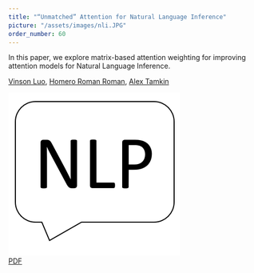 ```yaml
---
title: "“Unmatched” Attention for Natural Language Inference"
picture: "/assets/images/nli.JPG"
order_number: 60
---
```

<html> 
    <p>In this paper, we explore matrix-based attention weighting for improving attention models for Natural Language Inference.</p>
    <p>
        <a href="https://www.linkedin.com/in/vinson-luo">Vinson Luo</a>,
        <u>Homero Roman Roman</u>,
        <a href="https://www.alextamkin.com/">Alex Tamkin</a>
    </p>
    <div class="card">
        <img src='/assets/images/nlp.PNG' class="centered tiny-square"/>
        <div class="desc">
           <a href="https://web.stanford.edu/class/archive/cs/cs224n/cs224n.1174/reports/2760395.pdf"> PDF</a>
        </div>
    </div>
</html>
